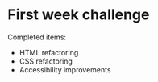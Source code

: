# First week challenge 

Completed items:
* HTML refactoring
* CSS refactoring
* Accessibility improvements
